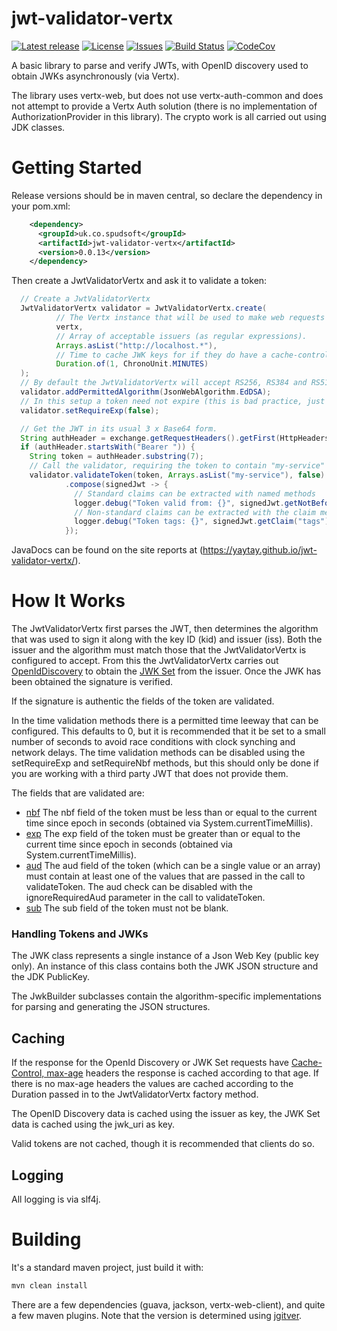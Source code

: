 # jwt-validator-vertx

[![Latest release](https://img.shields.io/github/release/yaytay/jwt-validator-vertx.svg)](https://github.com/yaytay/jwt-validator-vertx/latest)
[![License](https://img.shields.io/github/license/yaytay/jwt-validator-vertx)](https://github.com/yaytay/jwt-validator-vertx/blob/master/LICENCE.md)
[![Issues](https://img.shields.io/github/issues/yaytay/jwt-validator-vertx)](https://github.com/yaytay/jwt-validator-vertx/issues)
[![Build Status](https://github.com/yaytay/jwt-validator-vertx/actions/workflows/buildtest.yml/badge.svg)](https://github.com/Yaytay/jwt-validator-vertx/actions/workflows/buildtest.yml)
[![CodeCov](https://codecov.io/gh/Yaytay/jwt-validator-vertx/branch/main/graph/badge.svg?token=ACHVK20T9Q)](https://codecov.io/gh/Yaytay/jwt-validator-vertx)

A basic library to parse and verify JWTs, with OpenID discovery used to obtain JWKs asynchronously (via Vertx).

The library uses vertx-web, but does not use vertx-auth-common and does not attempt to provide a Vertx Auth solution (there is no implementation of AuthorizationProvider in this library).
The crypto work is all carried out using JDK classes.

# Getting Started
Release versions should be in maven central, so declare the dependency in your pom.xml:
```xml
    <dependency>
      <groupId>uk.co.spudsoft</groupId>
      <artifactId>jwt-validator-vertx</artifactId>
      <version>0.0.13</version>
    </dependency>
```

Then create a JwtValidatorVertx and ask it to validate a token:
```java
  // Create a JwtValidatorVertx
  JwtValidatorVertx validator = JwtValidatorVertx.create(
          // The Vertx instance that will be used to make web requests
          vertx, 
          // Array of acceptable issuers (as regular expressions).
          Arrays.asList("http://localhost.*"), 
          // Time to cache JWK keys for if they do have a cache-control(max-age) header
          Duration.of(1, ChronoUnit.MINUTES)
  );
  // By default the JwtValidatorVertx will accept RS256, RS384 and RS512, any others that must be handled must be specified.
  validator.addPermittedAlgorithm(JsonWebAlgorithm.EdDSA);
  // In this setup a token need not expire (this is bad practice, just to demonstrate that the validator has some configuration options).
  validator.setRequireExp(false);

  // Get the JWT in its usual 3 x Base64 form.
  String authHeader = exchange.getRequestHeaders().getFirst(HttpHeaders.AUTHORIZATION.toString());
  if (authHeader.startsWith("Bearer ")) {
    String token = authHeader.substring(7);
    // Call the validator, requiring the token to contain "my-service" as an audience claim.
    validator.validateToken(token, Arrays.asList("my-service"), false)
            .compose(signedJwt -> {
              // Standard claims can be extracted with named methods
              logger.debug("Token valid from: {}", signedJwt.getNotBeforeLocalDateTime());
              // Non-standard claims can be extracted with the claim method
              logger.debug("Token tags: {}", signedJwt.getClaim("tags"));
            });
```

JavaDocs can be found on the site reports at (https://yaytay.github.io/jwt-validator-vertx/).

# How It Works

The JwtValidatorVertx first parses the JWT, then determines the algorithm that was used to sign it along with the key ID (kid) and issuer (iss).
Both the issuer and the algorithm must match those that the JwtValidatorVertx is configured to accept.
From this the JwtValidatorVertx carries out [OpenIdDiscovery](https://openid.net/specs/openid-connect-discovery-1_0.html) to obtain the [JWK Set](https://www.rfc-editor.org/rfc/rfc7517) from the issuer.
Once the JWK has been obtained the signature is verified.

If the signature is authentic the fields of the token are validated.

In the time validation methods there is a permitted time leeway that can be configured.
This defaults to 0, but it is recommended that it be set to a small number of seconds to avoid race conditions with clock synching and network delays.
The time validation methods can be disabled using the setRequireExp and setRequireNbf methods, but this should only be done if you are working with a third party JWT that does not provide them.

The fields that are validated are:
* [nbf](https://www.rfc-editor.org/rfc/rfc7519.html#section-4.1.5)
The nbf field of the token must be less than or equal to the current time since epoch in seconds (obtained via System.currentTimeMillis).
* [exp](https://www.rfc-editor.org/rfc/rfc7519.html#section-4.1.4)
The exp field of the token must be greater than or equal to the current time since epoch in seconds (obtained via System.currentTimeMillis).
* [aud](https://www.rfc-editor.org/rfc/rfc7519.html#section-4.1.3)
The aud field of the token (which can be a single value or an array) must contain at least one of the values that are passed in the call to validateToken.
The aud check can be disabled with the ignoreRequiredAud parameter in the call to validateToken.
* [sub](https://www.rfc-editor.org/rfc/rfc7519.html#section-4.1.2)
The sub field of the token must not be blank.

### Handling Tokens and JWKs

The JWK class represents a single instance of a Json Web Key (public key only).
An instance of this class contains both the JWK JSON structure and the JDK PublicKey.

The JwkBuilder subclasses contain the algorithm-specific implementations for parsing and generating the JSON structures.

## Caching
If the response for the OpenId Discovery or JWK Set requests have [Cache-Control, max-age](https://developer.mozilla.org/en-US/docs/Web/HTTP/Headers/Cache-Control#max-age) headers the response is cached according to that age.
If there is no max-age headers the values are cached according to the Duration passed in to the JwtValidatorVertx factory method.

The OpenID Discovery data is cached using the issuer as key, the JWK Set data is cached using the jwk_uri as key.

Valid tokens are not cached, though it is recommended that clients do so.

## Logging
All logging is via slf4j.

# Building

It's a standard maven project, just build it with:
```sh
mvn clean install
```

There are a few dependencies (guava, jackson, vertx-web-client), and quite a few maven plugins.
Note that the version is determined using [jgitver](https://jgitver.github.io/).
